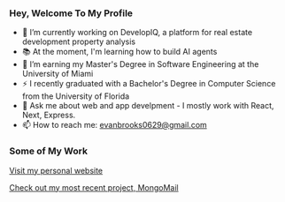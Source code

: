 ### Hey, Welcome To My Profile

- 🔭 I’m currently working on DevelopIQ, a platform for real estate development property analysis
- 📚 At the moment, I'm learning how to build AI agents
- 🌱 I’m earning my Master's Degree in Software Engineering at the University of Miami
- ⚡ I recently graduated with a Bachelor's Degree in Computer Science from the University of Florida
- 💬 Ask me about web and app develpment - I mostly work with React, Next, Express. 
- 📫 How to reach me: evanbrooks0629@gmail.com

### Some of My Work

[Visit my personal website](https://evanbrooks0629.github.io/evanbrooks/)

[Check out my most recent project, MongoMail](https://www.mongomail.co)
